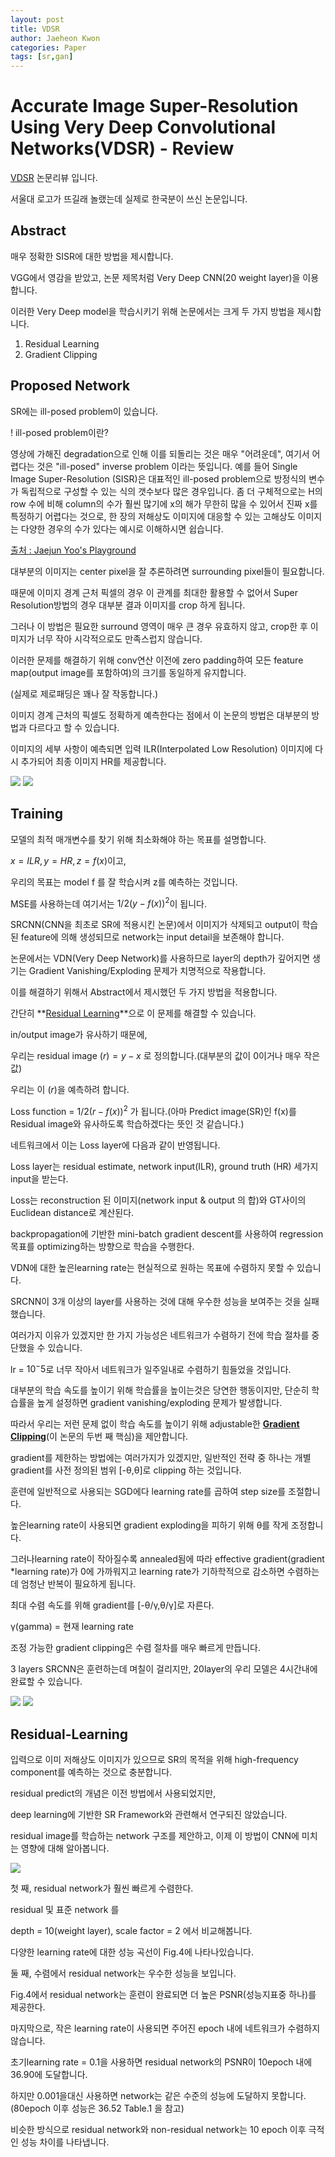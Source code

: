 ```yaml
---
layout: post
title: VDSR
author: Jaeheon Kwon
categories: Paper
tags: [sr,gan]
---
```




# Accurate Image Super-Resolution Using Very Deep Convolutional Networks(VDSR) - Review

[VDSR](https://cv.snu.ac.kr/research/VDSR/VDSR_CVPR2016.pdf) 논문리뷰 입니다.

서울대 로고가 뜨길래 놀랬는데 실제로 한국분이 쓰신 논문입니다.  

## Abstract

매우 정확한 SISR에 대한 방법을 제시합니다.  

VGG에서 영감을 받았고, 논문 제목처럼 Very Deep CNN(20 weight layer)을 이용합니다.  

이러한 Very Deep model을 학습시키기 위해 논문에서는 크게 두 가지 방법을 제시합니다.

1. Residual Learning
2. Gradient Clipping

  

## Proposed Network

SR에는 ill-posed problem이 있습니다.   

! ill-posed problem이란?  

영상에 가해진 degradation으로 인해 이를 되돌리는 것은 매우 "어려운데", 여기서 어렵다는 것은 "ill-posed" inverse problem 이라는 뜻입니다. 예를 들어 Single Image Super-Resolution (SISR)은 대표적인  ill-posed problem으로 방정식의 변수가 독립적으로 구성할 수 있는 식의 갯수보다 많은 경우입니다. 좀 더 구체적으로는 H의 row 수에 비해 column의 수가 훨씬 많기에 x의 해가 무한히 많을 수 있어서 진짜 x를 특정하기 어렵다는 것으로, 한 장의 저해상도 이미지에 대응할 수 있는 고해상도 이미지는 다양한 경우의 수가 있다는 예시로 이해하시면 쉽습니다.  

[출처 : Jaejun Yoo's Playground](http://jaejunyoo.blogspot.com/)

대부분의 이미지는 center pixel을 잘 추론하려면 surrounding pixel들이 필요합니다.  

때문에 이미지 경계 근처 픽셀의 경우 이 관계를 최대한 활용할 수 없어서 Super Resolution방법의 경우 대부분 결과 이미지를 crop 하게 됩니다.  

그러나 이 방법은 필요한 surround 영역이 매우 큰 경우 유효하지 않고, crop한 후 이미지가 너무 작아 시각적으로도 만족스럽지 않습니다.  

이러한 문제를 해결하기 위해 conv연산 이전에 zero padding하여 모든 feature map(output image를 포함하여)의 크기를 동일하게 유지합니다.  

(실제로 제로패딩은 꽤나 잘 작동합니다.)  

이미지 경계 근처의 픽셀도 정확하게 예측한다는 점에서 이 논문의 방법은 대부분의 방법과 다르다고 할 수 있습니다.  

이미지의 세부 사항이 예측되면 입력 ILR(Interpolated Low Resolution) 이미지에 다시 추가되어 최종 이미지 HR를 제공합니다.  

<img src = "https://py-tonic.github.io/images/VDSR/VDSR1.PNG">

<img src = "https://py-tonic.github.io/images/VDSR/VDSR4.PNG">

## Training

모델의 최적 매개변수를 찾기 위해 최소화해야 하는 목표를 설명합니다.  

$x = ILR, y = HR , z = f(x)$이고,  

우리의 목표는 model f 를 잘 학습시켜 z를 예측하는 것입니다.

MSE를 사용하는데 여기서는 $1/2(y-f(x))^2$이 됩니다.  

SRCNN(CNN을 최초로 SR에 적용시킨 논문)에서 이미지가 삭제되고 output이 학습된 feature에 의해 생성되므로 network는 input detail을 보존해야 합니다.  

논문에서는 VDN(Very Deep Network)를 사용하므로 layer의 depth가 깊어지면 생기는 Gradient Vanishing/Exploding 문제가 치명적으로 작용합니다.  

이를 해결하기 위해서 Abstract에서 제시했던 두 가지 방법을 적용합니다.  

간단히 **<u>Residual Learning</u>**으로 이 문제를 해결할 수 있습니다.  

in/output image가 유사하기 때문에,  

우리는 residual image $(r) = y - x$ 로 정의합니다.(대부분의 값이 0이거나 매우 작은 값)  

우리는 이 $(r)$을 예측하려 합니다.

Loss function = $1/2(r-f(x))^2$ 가 됩니다.(아마  Predict image(SR)인 f(x)를 Residual image와 유사하도록 학습하겠다는 뜻인 것 같습니다.)  

네트워크에서 이는 Loss layer에 다음과 같이 반영됩니다.  

Loss layer는 residual estimate, network input(ILR), ground truth (HR) 세가지 input을 받는다.  

Loss는 reconstruction 된 이미지(network input & output 의 합)와 GT사이의 Euclidean distance로 계산된다.  

backpropagation에 기반한 mini-batch gradient descent를 사용하여 regression 목표를 optimizing하는 방향으로 학습을 수행한다.  

VDN에 대한 높은learning rate는 현실적으로 원하는 목표에 수렴하지 못할 수 있습니다.  

SRCNN이 3개 이상의 layer를 사용하는 것에 대해 우수한 성능을 보여주는 것을 실패했습니다.  

여러가지 이유가 있겠지만 한 가지 가능성은 네트워크가 수렴하기 전에 학습 절차를 중단했을 수 있습니다.  

lr = $10^-5$로 너무 작아서 네트워크가 일주일내로 수렴하기 힘들었을 것입니다.  

 대부분의 학습 속도를 높이기 위해 학습률을 높이는것은 당연한 행동이지만, 단순히 학습률을 높게 설정하면 gradient vanishing/exploding 문제가 발생합니다.  

따라서 우리는 저런 문제 없이 학습 속도를 높이기 위해 adjustable한 **<u>Gradient Clipping</u>**(이 논문의 두번 째 핵심)을 제안합니다.  

gradient를 제한하는 방법에는 여러가지가 있겠지만, 일반적인 전략 중 하나는 개별 gradient를 사전 정의된 범위 [-θ,θ]로 clipping 하는 것입니다.  

훈련에 일반적으로 사용되는 SGD에다 learning rate를 곱하여 step size를 조절합니다.  

높은learning rate이 사용되면 gradient exploding을 피하기 위해 θ를 작게 조정합니다.  

그러나learning rate이 작아질수록 annealed됨에 따라 effective gradient(gradient *learning rate)가 0에 가까워지고 learning rate가 기하학적으로 감소하면 수렴하는데 엄청난 반복이 필요하게 됩니다.

최대 수렴 속도를 위해 gradient를 [-θ/γ,θ/γ]로 자른다.

γ(gamma) =  현재 learning rate

조정 가능한 gradient clipping은 수렴 절차를 매우 빠르게 만듭니다.

3 layers SRCNN은 훈련하는데 며칠이 걸리지만, 20layer의 우리 모델은 4시간내에 완료할 수 있습니다.

<img src = "https://py-tonic.github.io/images/VDSR/VDSR2.PNG">

<img src = "https://py-tonic.github.io/images/VDSR/VDSR3.PNG">

## Residual-Learning

입력으로 이미 저해상도 이미지가 있으므로 SR의 목적을 위해 high-frequency component를 예측하는 것으로 충분합니다.  

residual predict의 개념은 이전 방법에서 사용되었지만,  

deep learning에 기반한 SR Framework와 관련해서 연구되진 않았습니다.  

residual image를 학습하는 network 구조를 제안하고, 이제 이 방법이 CNN에 미치는 영향에 대해 알아봅니다.  

<img src = "https://py-tonic.github.io/images/VDSR/VDSR5.PNG">

첫 째, residual network가 훨씬 빠르게 수렴한다.  

residual 및 표준 network 를   

depth = 10(weight layer), scale factor = 2 에서 비교해봅니다.  

다양한 learning rate에 대한 성능 곡선이 Fig.4에 나타나있습니다.  

둘 째, 수렴에서 residual network는 우수한 성능을 보입니다.  

Fig.4에서 residual network는 훈련이 완료되면 더 높은 PSNR(성능지표중 하나)를 제공한다.  

마지막으로, 작은 learning rate이 사용되면 주어진 epoch 내에 네트워크가 수렴하지 않습니다.  

초기learning rate = 0.1을 사용하면 residual network의 PSNR이 10epoch 내에 36.90에 도달합니다.  

하지만 0.001을대신 사용하면 network는 같은 수준의 성능에 도달하지 못합니다.  (80epoch 이후 성능은 36.52 Table.1 을 참고)

비슷한 방식으로 residual network와 non-residual network는 10 epoch 이후 극적인 성능 차이를 나타냅니다.

